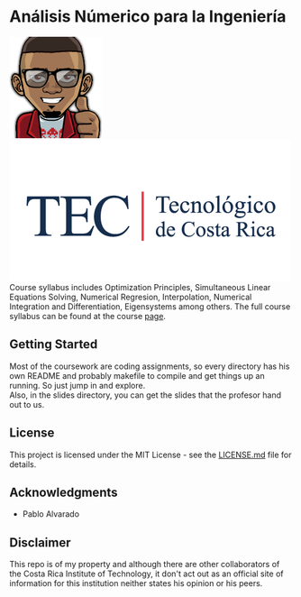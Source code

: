 Análisis Númerico para la Ingeniería
=====================
![malkam03](../malkam03.png) ![Tec_Logo](../tec.png)  
Course syllabus includes Optimization Principles, Simultaneous Linear Equations Solving, Numerical Regresion, Interpolation, Numerical Integration and Differentiation, Eigensystems among others. The full course syllabus can be found at the course [page](http://www.ie.tec.ac.cr/palvarado/Numerico/programa_2017_S2.pdf).

## Getting Started
Most of the coursework are coding assignments, so every directory has his own README and probably makefile to compile and get things up an running. So just jump in and explore.  
Also, in the slides directory, you can get the slides that the profesor hand out to us. 
## License
This project is licensed under the MIT License - see the [LICENSE.md](../LICENSE.md) file for details.

## Acknowledgments
* Pablo Alvarado


## Disclaimer
This repo is of my property and although there are other collaborators of the Costa Rica Institute of Technology, it don't act out as an official site of information for this institution neither states his opinion or his peers.
